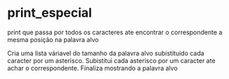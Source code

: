 # print_especial
print que passa por todos os caracteres ate encontrar o correspondente a mesma posição na palavra alvo

Cria uma lista váriavel do tamanho da palavra alvo subistituido cada caracter por um asterisco.
Subistitui cada asterisco por um caracter ate achar o correspondente.
Finaliza mostrando a palavra alvo
